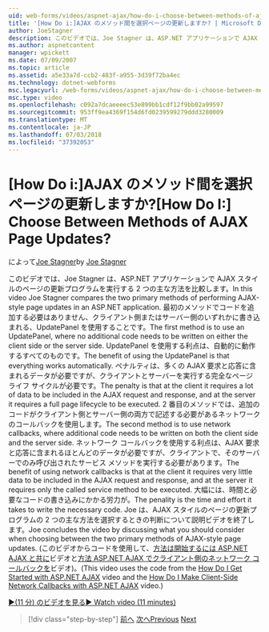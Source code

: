 ```yaml
---
uid: web-forms/videos/aspnet-ajax/how-do-i-choose-between-methods-of-ajax-page-updates
title: '[How Do i:]AJAX のメソッド間を選択ページの更新しますか? | Microsoft Docs'
author: JoeStagner
description: このビデオでは、Joe Stagner は、ASP.NET アプリケーションで AJAX スタイルのページの更新プログラムを実行する 2 つの主な方法を比較します。 最初のメソッドでは、Upd を使用する.
ms.author: aspnetcontent
manager: wpickett
ms.date: 07/09/2007
ms.topic: article
ms.assetid: a5e33a7d-ccb2-483f-a955-3d39f72ba4ec
ms.technology: dotnet-webforms
msc.legacyurl: /web-forms/videos/aspnet-ajax/how-do-i-choose-between-methods-of-ajax-page-updates
msc.type: video
ms.openlocfilehash: c092a7dcaeeeec53e899bb1cdf12f9bb02a99597
ms.sourcegitcommit: 953ff9ea4369f154d6fd0239599279ddd3280009
ms.translationtype: MT
ms.contentlocale: ja-JP
ms.lasthandoff: 07/03/2018
ms.locfileid: "37392053"
---
```

<a name="how-do-i-choose-between-methods-of-ajax-page-updates"></a><span data-ttu-id="9edae-105">[How Do i:]AJAX のメソッド間を選択ページの更新しますか?</span><span class="sxs-lookup"><span data-stu-id="9edae-105">[How Do I:] Choose Between Methods of AJAX Page Updates?</span></span>
====================
<span data-ttu-id="9edae-106">によって[Joe Stagner](https://github.com/JoeStagner)</span><span class="sxs-lookup"><span data-stu-id="9edae-106">by [Joe Stagner](https://github.com/JoeStagner)</span></span>

<span data-ttu-id="9edae-107">このビデオでは、Joe Stagner は、ASP.NET アプリケーションで AJAX スタイルのページの更新プログラムを実行する 2 つの主な方法を比較します。</span><span class="sxs-lookup"><span data-stu-id="9edae-107">In this video Joe Stagner compares the two primary methods of performing AJAX-style page updates in an ASP.NET application.</span></span> <span data-ttu-id="9edae-108">最初のメソッドでコードを追加する必要はありません、クライアント側またはサーバー側のいずれかに書き込まれる、UpdatePanel を使用することです。</span><span class="sxs-lookup"><span data-stu-id="9edae-108">The first method is to use an UpdatePanel, where no additional code needs to be written on either the client side or the server side.</span></span> <span data-ttu-id="9edae-109">UpdatePanel を使用する利点は、自動的に動作するすべてのものです。</span><span class="sxs-lookup"><span data-stu-id="9edae-109">The benefit of using the UpdatePanel is that everything works automatically.</span></span> <span data-ttu-id="9edae-110">ペナルティは、多くの AJAX 要求と応答に含まれるデータが必要ですが、クライアントとサーバーを実行する完全なページ ライフ サイクルが必要です。</span><span class="sxs-lookup"><span data-stu-id="9edae-110">The penalty is that at the client it requires a lot of data to be included in the AJAX request and response, and at the server it requires a full page lifecycle to be executed.</span></span> <span data-ttu-id="9edae-111">2 番目のメソッドでは、追加のコードがクライアント側とサーバー側の両方で記述する必要があるネットワークのコールバックを使用します。</span><span class="sxs-lookup"><span data-stu-id="9edae-111">The second method is to use network callbacks, where additional code needs to be written on both the client side and the server side.</span></span> <span data-ttu-id="9edae-112">ネットワーク コールバックを使用する利点は、AJAX 要求と応答に含まれるほとんどのデータが必要ですが、クライアントで、そのサーバーでのみ呼び出されたサービス メソッドを実行する必要があります。</span><span class="sxs-lookup"><span data-stu-id="9edae-112">The benefit of using network callbacks is that at the client it requires very little data to be included in the AJAX request and response, and at the server it requires only the called service method to be executed.</span></span> <span data-ttu-id="9edae-113">大幅には、時間と必要なコードの書き込みにかかる労力が。</span><span class="sxs-lookup"><span data-stu-id="9edae-113">The penality is the time and effort it takes to write the necessary code.</span></span> <span data-ttu-id="9edae-114">Joe は、AJAX スタイルのページの更新プログラムの 2 つの主な方法を選択するときの判断について説明ビデオを終了します。</span><span class="sxs-lookup"><span data-stu-id="9edae-114">Joe concludes the video by discussing what you should consider when choosing between the two primary methods of AJAX-style page updates.</span></span> <span data-ttu-id="9edae-115">(このビデオからコードを使用して、[方法は開始するには ASP.NET AJAX と共に](how-do-i-get-started-with-aspnet-ajax.md)ビデオと[方法 ASP.NET AJAX でクライアント側のネットワーク コールバックを](how-do-i-make-client-side-network-callbacks-with-aspnet-ajax.md)ビデオ)。</span><span class="sxs-lookup"><span data-stu-id="9edae-115">(This video uses the code from the [How Do I Get Started with ASP.NET AJAX](how-do-i-get-started-with-aspnet-ajax.md) video and the [How Do I Make Client-Side Network Callbacks with ASP.NET AJAX](how-do-i-make-client-side-network-callbacks-with-aspnet-ajax.md) video.)</span></span>

[<span data-ttu-id="9edae-116">&#9654;(11 分) のビデオを見る</span><span class="sxs-lookup"><span data-stu-id="9edae-116">&#9654; Watch video (11 minutes)</span></span>](https://channel9.msdn.com/Blogs/ASP-NET-Site-Videos/how-do-i-choose-between-methods-of-ajax-page-updates)

> [!div class="step-by-step"]
> <span data-ttu-id="9edae-117">[前へ](how-do-i-update-multiple-regions-of-a-page-with-aspnet-ajax.md)
> [次へ](how-do-i-use-other-javascript-user-interface-libraries-with-aspnet-ajax.md)</span><span class="sxs-lookup"><span data-stu-id="9edae-117">[Previous](how-do-i-update-multiple-regions-of-a-page-with-aspnet-ajax.md)
[Next](how-do-i-use-other-javascript-user-interface-libraries-with-aspnet-ajax.md)</span></span>
